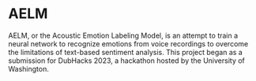 # AELM
 AELM, or the Acoustic Emotion Labeling Model, is an attempt to train a neural network to recognize emotions from voice recordings to overcome the limitations of text-based sentiment analysis. This project began as a submission for DubHacks 2023, a hackathon hosted by the University of Washington.
